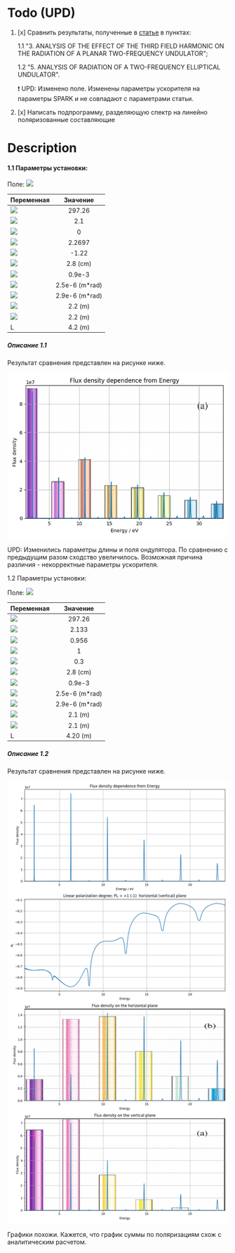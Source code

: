 # Todo (UPD)
1. [x] Сравнить результаты, полученные в  [статье](../../docs/articles/Kalitenko-Zhukovskii2020_Article_RadiationFromEllipticalUndulat.pdf) в пунктах:

    1.1 "3. ANALYSIS OF THE EFFECT OF THE THIRD FIELD HARMONIC ON THE RADIATION OF A PLANAR TWO-FREQUENCY UNDULATOR";
    
    1.2 "5. ANALYSIS OF RADIATION OF A TWO-FREQUENCY ELLIPTICAL UNDULATOR".

    :exclamation: UPD: Изменено поле. Изменены параметры ускорителя на параметры SPARK и не совпадают с параметрами статьи.

2. [x] Написать подпрограмму, разделяющую спектр на линейно поляризованные составляющие

# Description
#### 1.1 Параметры установки:

Поле:
<img src="https://render.githubusercontent.com/render/math?math=H=H_0(0, sin(k_{\lambda}z) %2B d_y sin(3k_{\lambda}z),0)">

| Переменная   |      Значение      |
|--------------|:------------------:|
|  <img src="https://render.githubusercontent.com/render/math?math=\gamma">		|	297.26			|
|  <img src="https://render.githubusercontent.com/render/math?math=K_{x 0}">      |   2.1               |
|  <img src="https://render.githubusercontent.com/render/math?math=K_{x Eff}">		|	0				|
| <img src="https://render.githubusercontent.com/render/math?math=K_{y Eff}"> 		|	2.2697 			|
| <img src="https://render.githubusercontent.com/render/math?math=d_y"> 		|	-1.22			|
|  <img src="https://render.githubusercontent.com/render/math?math=\lambda_u">	|	2.8 (cm)		|
| <img src="https://render.githubusercontent.com/render/math?math=\sigma">		|	0.9e-3 			|
| <img src="https://render.githubusercontent.com/render/math?math=\epsilon_x">	|	2.5e-6 (m*rad)	|
| <img src="https://render.githubusercontent.com/render/math?math=\epsilon_y">	|	2.9e-6 (m*rad)	|
| <img src="https://render.githubusercontent.com/render/math?math=\beta_x">		|	2.2 (m)			|
| <img src="https://render.githubusercontent.com/render/math?math=\beta_y">		|	2.2 (m)			|
| L																				|	4.2 (m)			|

##### Описание 1.1

Результат сравнения представлен на рисунке ниже.

[![Результат](solutions/1.1_comp.png "Сравнение задачи 1.1")](solutions/1.1_comp.png)

UPD: Изменились параметры длины и поля ондулятора.
По сравнению с предыдущим разом сходство увеличилось. Возможная причина различия - некорректные параметры ускорителя.

1.2 Параметры установки:

Поле:
<img src="https://render.githubusercontent.com/render/math?math=H=H_0(sin(k_{\lambda}z), d_1sin(3k_{\lambda}z) %2B d_2 sin(k_{\lambda}z %2B \frac{\pi}{2}),0)">

| Переменная   |      Значение      |
|--------------|:------------------:|
|  <img src="https://render.githubusercontent.com/render/math?math=\gamma">		|	297.26			|
|  <img src="https://render.githubusercontent.com/render/math?math=K_{x Eff}">		|	2.133			    |
| <img src="https://render.githubusercontent.com/render/math?math=K_{y Eff}"> 		|	0.956 		    |
| <img src="https://render.githubusercontent.com/render/math?math=d_1"> 		|	1				|
| <img src="https://render.githubusercontent.com/render/math?math=d_2"> 		|	0.3				|
|  <img src="https://render.githubusercontent.com/render/math?math=\lambda_u">	|	2.8 (cm)		|
| <img src="https://render.githubusercontent.com/render/math?math=\sigma">		|	0.9e-3 			|
| <img src="https://render.githubusercontent.com/render/math?math=\epsilon_x">	|	2.5e-6 (m*rad)	|
| <img src="https://render.githubusercontent.com/render/math?math=\epsilon_y">	|	2.9e-6 (m*rad)	|
| <img src="https://render.githubusercontent.com/render/math?math=\beta_x">		|	2.1 (m)		|
| <img src="https://render.githubusercontent.com/render/math?math=\beta_y">		|	2.1 (m)		|
| L																				|	4.20 (m)		|

##### Описание 1.2

Результат сравнения представлен на рисунке ниже.

[![Результат](solutions/1.2_comp.png "Сравнение задачи 1.2")](solutions/1.2_comp.png)

Графики похожи. Кажется, что график суммы по поляризациям схож с аналитическим расчетом.